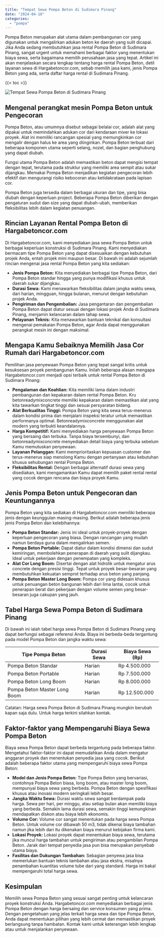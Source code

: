 ```yaml
---
title: "Tempat Sewa Pompa Beton di Sudimara Pinang"
date: "2024-04-18"
categories: 
  - "pompa"
---
```




Pompa Beton merupakan alat utama dalam pembangunan cor yang digunakan untuk mengalirkan adukan beton ke daerah yang sulit dicapai. Jika Anda sedang membutuhkan jasa rental Pompa Beton di Sudimara Pinang, sangat urgent untuk memahami berbagai faktor yang menentukan biaya sewa, serta bagaimana memilih perusahaan jasa yang tepat. Artikel ini akan menjelaskan secara lengkap tentang harga rental Pompa Beton, detil layanan sewa di Hargabetoncor.com, sebab memilih jasa kami, jenis Pompa Beton yang ada, serta daftar harga rental di Sudimara Pinang.

{{< toc >}}

![Tempat Sewa Pompa Beton di Sudimara Pinang](https://hargareadymixid.github.io/pompa/concrete-pump%20(9).png)

## Mengenal perangkat mesin Pompa Beton untuk Pengecoran

Pompa Beton, atau umumnya disebut sebagai belalai cor, adalah alat yang dipakai untuk memindahkan adukan cor dari kendaraan mixer ke lokasi proyek. Alat ini memiliki rancangan spesial yang memungkinkan cor mengalir dengan halus ke area yang diinginkan. Pompa Beton terbuat dari beberapa komponen utama seperti selang, nozel, dan bagian penghubung yang dapat diubah.

Fungsi utama Pompa Beton adalah memastikan beton dapat mengisi tempat dengan tepat, terutama pada struktur yang memiliki area sempit atau sukar dijangkau. Memakai Pompa Beton menjadikan kegiatan pengecoran lebih efektif dan mengurangi risiko kebocoran atau ketidakrataan pada lapisan cor.

Pompa Beton juga tersedia dalam berbagai ukuran dan tipe, yang bisa diubah dengan keperluan project. Beberapa Pompa Beton diberikan dengan pengaturan sudut dan size yang dapat diubah-ubah, memberikan fleksibilitas lebih dalam kegiatan penuangan.

## Rincian Layanan Rental Pompa Beton di Hargabetoncor.com

Di Hargabetoncor.com, kami menyediakan jasa sewa Pompa Beton untuk berbagai keperluan konstruksi di Sudimara Pinang. Kami menyediakan bermacam tipe Pompa Beton yang dapat disesuaikan dengan kebutuhan projek Anda, entah projek mini maupun besar. Di bawah ini adalah sejumlah rincian mengenai jasa rental Pompa Beton yang kita sediakan:

- **Jenis Pompa Beton:** Kita menyediakan berbagai tipe Pompa Beton, dari Pompa Beton standar hingga yang punya modifikasi khusus untuk daerah sukar dijangkau.
- **Durasi Sewa:** Kami menawarkan fleksibilitas dalam jangka waktu sewa, dari harian, mingguan, hingga bulanan, menurut dengan kebutuhan projek Anda.
- **Pengiriman dan Pengembalian:** Jasa pengantaran dan pengembalian Pompa Beton dapat diatur sesuai dengan lokasi projek Anda di Sudimara Pinang, menjamin kelancaran dalam tahap sewa.
- **Pelayanan Teknis:** Kita menawarkan bantuan teknikal dan konsultasi mengenai pemakaian Pompa Beton, agar Anda dapat menggunakan perangkat mesin ini dengan maksimal.

## Mengapa Kamu Sebaiknya Memilih Jasa Cor Rumah dari Hargabetoncor.com

Pemilihan jasa penyewaan Pompa Beton yang tepat sangat kritis untuk kesuksesan proyek pembangunan Kamu. Inilah beberapa alasan mengapa Hargabetoncor.com menjadi opsi terbaik untuk rental Pompa Beton di Sudimara Pinang:

- **Pengalaman dan Keahlian:** Kita memiliki lama dalam industri pembangunan dan kepakaran dalam rental Pompa Beton. Kru betonreadymixconcrete memiliki kepakaran dalam memastikan alat yang kita tawarkan tingkat tinggi dan sesuai persyaratan bidang.
- **Alat Berkualitas Tinggi:** Pompa Beton yang kita sewa terus-menerus dalam kondisi prima dan menjalani inspeksi teratur untuk memastikan performanya optimal. Betonreadymixconcrete menggunakan alat modern yang terbukti keandalannya.
- **Harga Kompetitif:** Kami menyediakan harga penyewaan Pompa Beton yang bersaing dan terbuka. Tanpa biaya tersembunyi, dan betonreadymixconcrete menyediakan detail biaya yang terbuka sebelum Kamu memutuskan penyewaan.
- **Layanan Pelanggan:** Kami memprioritaskan kepuasan customer dan terus-menerus siap menolong Kamu dengan pertanyaan atau kebutuhan khusus sehubungan rental Pompa Beton.
- **Fleksibilitas Rental:** Dengan berbagai alternatif durasi sewa yang disediakan, kami mengamankan Kamu dapat memilih paket rental rental yang cocok dengan rencana dan biaya proyek Kamu.

## Jenis Pompa Beton untuk Pengecoran dan Keuntungannya

Pompa Beton yang kita sediakan di Hargabetoncor.com memiliki beberapa jenis dengan keunggulan masing-masing. Berikut adalah beberapa jenis jenis Pompa Beton dan kelebihannya:

- **Pompa Beton Standar:** Jenis ini ideal untuk proyek-proyek dengan keperluan pengecoran yang biasa. Dengan rancangan yang mudah namun berdaya guna dalam mengalirkan semen.
- **Pompa Beton Portable:** Dapat diatur dalam kondisi dimensi dan sudut kemiringan, membolehkan penerapan di daerah yang sulit dijangkau. Ideal untuk pekerjaan dengan penempatan yang kompleks.
- **Alat Cor Long Boom:** Disertai dengan alat hidrolik untuk mengatur arus concrete dengan presisi tinggi. Tepat untuk proyek besar-besaran yang membutuhkan kekuatan semprot terhadap arus beton yang panjang.
- **Pompa Beton Master Long Boom:** Pompa cor yang didesain khusus untuk penuangan beton bangunan lebih dari lima lantai, cocok untuk penerapan berat dan pekerjaan dengan volume semen yang besar-besaran juga cakupan yang jauh.

## Tabel Harga Sewa Pompa Beton di Sudimara Pinang

Di bawah ini ialah tabel harga sewa Pompa Beton di Sudimara Pinang yang dapat berfungsi sebagai referensi Anda. Biaya ini berbeda-beda tergantung pada model Pompa Beton dan jangka waktu sewa:

| Tipe Pompa Beton | Durasi Sewa | Biaya Sewa (Rp) |
| --- | --- | --- |
| Pompa Beton Standar | Harian | Rp 4.500.000 |
| Pompa Beton Portable | Harian | Rp 7.500.000 |
| Pompa Beton Long Boom | Harian | Rp 8.000.000 |
| Pompa Beton Master Long Boom | Harian | Rp 12.500.000 |

Catatan: Harga sewa Pompa Beton di Sudimara Pinang mungkin berubah kapan saja dulu. Untuk harga terkini silahkan kontak.

## Faktor-faktor yang Mempengaruhi Biaya Sewa Pompa Beton

Biaya sewa Pompa Beton dapat berbeda tergantung pada beberapa faktor. Mengetahui faktor-faktor ini dapat memudahkan Anda dalam mengatur anggaran proyek dan menentukan penyedia jasa yang cocok. Berikut adalah beberapa faktor utama yang mempengaruhi biaya sewa Pompa Beton:

- **Model dan Jenis Pompa Beton:** Tipe Pompa Beton yang bervariasi, contohnya Pompa Beton biasa, long boom, atau master long boom, mempunyai biaya sewa yang berbeda. Pompa Beton dengan spesifikasi khusus atau inovasi modern seringkali lebih besar.
- **Jangka Waktu Sewa:** Durasi waktu sewa sangat berdampak pada harga. Sewa per hari, per minggu, atau setiap bulan akan memiliki biaya yang berbeda. Semakin lama durasi sewa, semakin tinggi kemungkinan mendapatkan diskon atau biaya lebih ekonomis.
- **Volume Cor:** Volume cor sangat menentukan pada harga sewa Pompa Beton. Untuk volume cor dibawah 50 m3, tidak dikenai biaya tambahan namun jika lebih dari itu dikenakan biaya menurut kebijakan firma kami.
- **Lokasi Proyek:** Lokasi proyek dapat menentukan biaya sewa, terutama jika muncul harga tambahan untuk pengiriman atau pengambilan Pompa Beton. Jarak dari tempat penyedia jasa pun bisa merupakan penyebab utama biaya.
- **Fasilitas dan Dukungan Tambahan:** Sebagian penyewa jasa bisa memerlukan bantuan teknis tambahan atau jasa ekstra, misalnya penambahan kuantitas volume tube dari yang standard. Harga ini bakal mempengaruhi total harga sewa.

## Kesimpulan

Memilih sewa Pompa Beton yang sesuai sangat penting untuk kelancaran proyek konstruksi Anda. Hargabetoncor.com menyediakan berbagai jenis Pompa Beton dengan harga bersaing dan service konsumen yang prima. Dengan pengetahuan yang jelas terkait harga sewa dan tipe Pompa Beton, Anda dapat menentukan pilihan yang lebih cermat dan memastikan proyek berlangsung tanpa hambatan. Kontak kami untuk keterangan lebih lengkap atau untuk menjalankan penyewaan.
